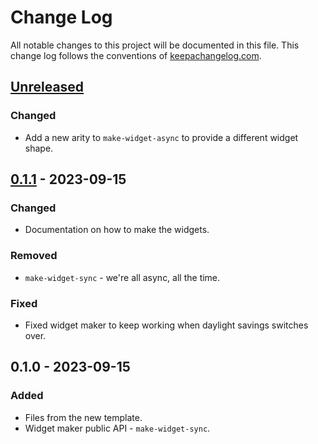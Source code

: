 # Change Log
All notable changes to this project will be documented in this file. This change log follows the conventions of [keepachangelog.com](http://keepachangelog.com/).

## [Unreleased]
### Changed
- Add a new arity to `make-widget-async` to provide a different widget shape.

## [0.1.1] - 2023-09-15
### Changed
- Documentation on how to make the widgets.

### Removed
- `make-widget-sync` - we're all async, all the time.

### Fixed
- Fixed widget maker to keep working when daylight savings switches over.

## 0.1.0 - 2023-09-15
### Added
- Files from the new template.
- Widget maker public API - `make-widget-sync`.

[Unreleased]: https://sourcehost.site/your-name/dvo-workloads/compare/0.1.1...HEAD
[0.1.1]: https://sourcehost.site/your-name/dvo-workloads/compare/0.1.0...0.1.1
